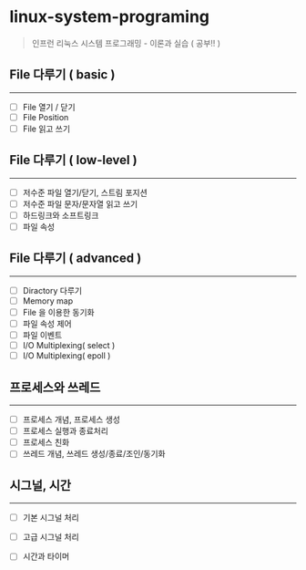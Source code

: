 # linux-system-programing
> 인프런 리눅스 시스템 프로그래밍 - 이론과 실습 ( 공부!! )

## File 다루기 ( basic )
---

- [ ] File 열기 / 닫기
- [ ] File Position
- [ ] File 읽고 쓰기
	
## File 다루기 ( low-level )
---

- [ ] 저수준 파일 열기/닫기, 스트림 포지션
- [ ] 저수준 파일 문자/문자열 읽고 쓰기
- [ ] 하드링크와 소프트링크
- [ ] 파일 속성
	
## File 다루기 ( advanced )
---

- [ ] Diractory 다루기
- [ ] Memory map
- [ ] File 을 이용한 동기화
- [ ] 파일 속성 제어
- [ ] 파일 이벤트
- [ ] I/O Multiplexing( select )
- [ ] I/O Multiplexing( epoll )

## 프로세스와 쓰레드
---

- [ ] 프로세스 개념, 프로세스 생성
- [ ] 프로세스 실행과 종료처리
- [ ] 프로세스 친화
- [ ] 쓰레드 개념, 쓰레드 생성/종료/조인/동기화

## 시그널, 시간
---

- [ ] 기본 시그널 처리
- [ ] 고급 시그널 처리
- [ ] 시간과 타이머

